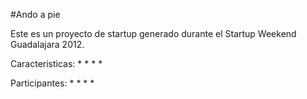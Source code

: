 #Ando a pie

Este es un proyecto de startup generado durante el Startup Weekend Guadalajara 2012.

Caracteristicas:
*
*
*
*

Participantes:
*
*
*
*
